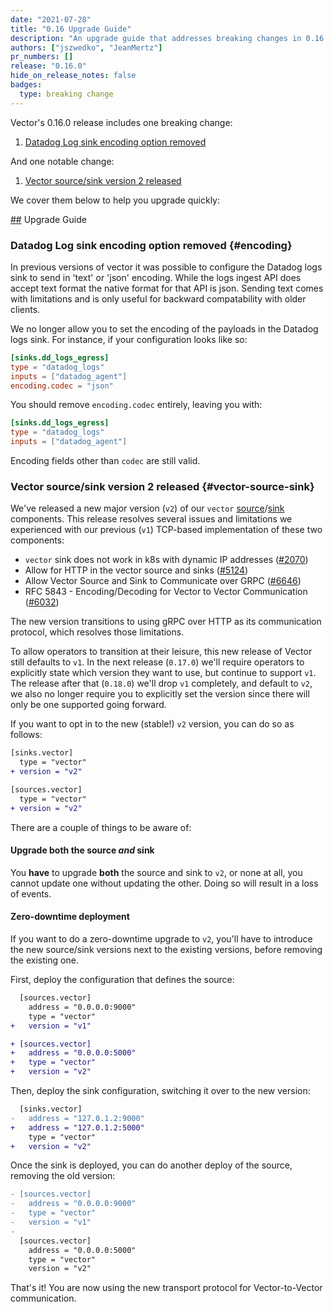 ```yaml
---
date: "2021-07-28"
title: "0.16 Upgrade Guide"
description: "An upgrade guide that addresses breaking changes in 0.16.0"
authors: ["jszwedko", "JeanMertz"]
pr_numbers: []
release: "0.16.0"
hide_on_release_notes: false
badges:
  type: breaking change
---
```


Vector's 0.16.0 release includes one breaking change:

1. [Datadog Log sink encoding option removed](#encoding)

And one notable change:

1. [Vector source/sink version 2 released](#vector-source-sink)

We cover them below to help you upgrade quickly:

[##](##) Upgrade Guide

### Datadog Log sink encoding option removed {#encoding}

In previous versions of vector it was possible to configure the Datadog logs
sink to send in 'text' or 'json' encoding. While the logs ingest API does accept
text format the native format for that API is json. Sending text comes with
limitations and is only useful for backward compatability with older clients.

We no longer allow you to set the encoding of the payloads in the Datadog logs
sink. For instance, if your configuration looks like so:

```toml
[sinks.dd_logs_egress]
type = "datadog_logs"
inputs = ["datadog_agent"]
encoding.codec = "json"
```

You should remove `encoding.codec` entirely, leaving you with:

```toml
[sinks.dd_logs_egress]
type = "datadog_logs"
inputs = ["datadog_agent"]
```

Encoding fields other than `codec` are still valid.

### Vector source/sink version 2 released {#vector-source-sink}

We've released a new major version (`v2`) of our `vector` [source][]/[sink][]
components. This release resolves several issues and limitations we experienced
with our previous (`v1`) TCP-based implementation of these two components:

- `vector` sink does not work in k8s with dynamic IP addresses ([#2070][])
- Allow for HTTP in the vector source and sinks ([#5124][])
- Allow Vector Source and Sink to Communicate over GRPC ([#6646][])
- RFC 5843 - Encoding/Decoding for Vector to Vector Communication ([#6032][])

The new version transitions to using gRPC over HTTP as its communication
protocol, which resolves those limitations.

To allow operators to transition at their leisure, this new release of Vector
still defaults to `v1`. In the next release (`0.17.0`) we'll require operators
to explicitly state which version they want to use, but continue to support
`v1`. The release after that (`0.18.0`) we'll drop `v1` completely, and default
to `v2`, we also no longer require you to explicitly set the version since there
will only be one supported going forward.

If you want to opt in to the new (stable!) `v2` version, you can do so as
follows:

```diff
[sinks.vector]
  type = "vector"
+ version = "v2"

[sources.vector]
  type = "vector"
+ version = "v2"
```

There are a couple of things to be aware of:

#### Upgrade both the source _and_ sink

You **have** to upgrade **both** the source and sink to `v2`, or none at all,
you cannot update one without updating the other. Doing so will result in a loss
of events.

#### Zero-downtime deployment

If you want to do a zero-downtime upgrade to `v2`, you'll have to introduce the
new source/sink versions next to the existing versions, before removing the
existing one.

First, deploy the configuration that defines the source:

```diff
  [sources.vector]
    address = "0.0.0.0:9000"
    type = "vector"
+   version = "v1"

+ [sources.vector]
+   address = "0.0.0.0:5000"
+   type = "vector"
+   version = "v2"
```

Then, deploy the sink configuration, switching it over to the new version:

```diff
  [sinks.vector]
-   address = "127.0.1.2:9000"
+   address = "127.0.1.2:5000"
    type = "vector"
+   version = "v2"
```

Once the sink is deployed, you can do another deploy of the source, removing the
old version:

```diff
- [sources.vector]
-   address = "0.0.0.0:9000"
-   type = "vector"
-   version = "v1"
-
  [sources.vector]
    address = "0.0.0.0:5000"
    type = "vector"
    version = "v2"
```

That's it! You are now using the new transport protocol for Vector-to-Vector
communication.

[source]: https://vector.dev/docs/reference/configuration/sources/vector/
[sink]: https://vector.dev/docs/reference/configuration/sinks/vector/
[#2070]: https://github.com/timberio/vector/issues/2070
[#5124]: https://github.com/timberio/vector/issues/5124
[#6646]: https://github.com/timberio/vector/issues/6646
[#6032]: https://github.com/timberio/vector/pull/6032
